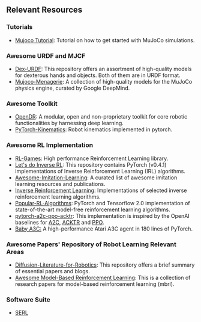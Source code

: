## Relevant Resources

### Tutorials

- [Mujoco Tutorial](https://github.com/tayalmanan28/MuJoCo-Tutorial): Tutorial on how to get started with MuJoCo simulations.



### Awesome URDF and MJCF

- [Dex-URDF](https://github.com/dexsuite/dex-urdf): This repository offers an assortment of high-quality models for dexterous hands and objects. Both of them are in URDF format.
- [Mujoco-Menagerie](https://github.com/google-deepmind/mujoco_menagerie): A collection of high-quality models for the MuJoCo physics engine, curated by Google DeepMind.



### Awesome Toolkit

- [OpenDR](https://github.com/opendr-eu/opendr): A modular, open and non-proprietary toolkit for core robotic functionalities by harnessing deep learning.
- [PyTorch-Kinematics](https://github.com/UM-ARM-Lab/pytorch_kinematics): Robot kinematics implemented in pytorch.



### Awesome RL Implementation

- [RL-Games](https://github.com/Denys88/rl_games): High performance Reinforcement Learning library.
- [Let's do Inverse RL](https://github.com/reinforcement-learning-kr/lets-do-irl): This repository contains PyTorch (v0.4.1) implementations of Inverse Reinforcement Learning (IRL) algorithms.
- [Awesome-Imitation-Learning](https://github.com/kristery/Awesome-Imitation-Learning): A curated list of awesome imitation learning resources and publications.
- [Inverse Reinforcement Learning](https://github.com/MatthewJA/Inverse-Reinforcement-Learning): Implementations of selected inverse reinforcement learning algorithms.
- [Popular-RL-Algorithms](https://github.com/quantumiracle/Popular-RL-Algorithms): PyTorch and Tensorflow 2.0 implementation of state-of-the-art model-free reinforcement learning algorithms.
- [pytorch-a2c-ppo-acktr](https://github.com/ikostrikov/pytorch-a2c-ppo-acktr-gail): This implementation is inspired by the OpenAI baselines for [A2C](https://github.com/openai/baselines/tree/master/baselines/a2c), [ACKTR](https://github.com/openai/baselines/tree/master/baselines/acktr) and [PPO](https://github.com/openai/baselines/tree/master/baselines/ppo1). 
- [Baby A3C:](https://github.com/greydanus/baby-a3c) A high-performance Atari A3C agent in 180 lines of PyTorch.



### Awesome Papers' Repository of Robot Learning Relevant Areas

- [Diffusion-Literature-for-Robotics](https://github.com/mbreuss/diffusion-literature-for-robotics): This repository offers a brief summary of essential papers and blogs.
- [Awesome Model-Based Reinforcement Learning](https://github.com/opendilab/awesome-model-based-RL): This is a collection of research papers for model-based reinforcement learning (mbrl).



### Software Suite

- [SERL](https://rail-berkeley.github.io/serl/)